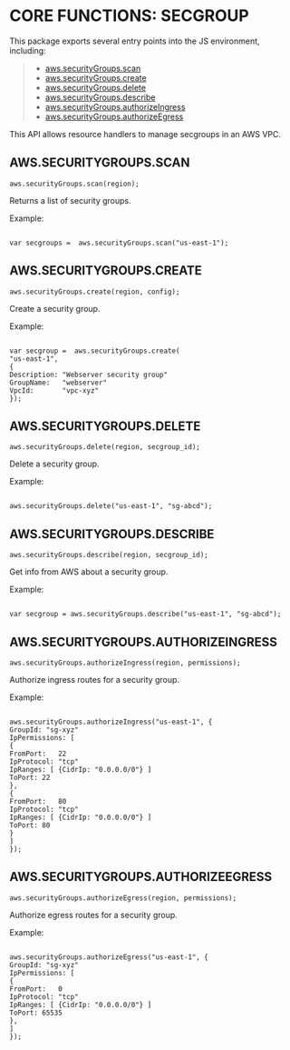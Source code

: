 


# CORE FUNCTIONS: SECGROUP




This package exports several entry points into the JS environment,
including:

> * [aws.securityGroups.scan](#scan)
> * [aws.securityGroups.create](#create)
> * [aws.securityGroups.delete](#delete)
> * [aws.securityGroups.describe](#describe)
> * [aws.securityGroups.authorizeIngress](#ingress)
> * [aws.securityGroups.authorizeEgress](#egress)

This API allows resource handlers to manage secgroups in an AWS VPC.

## AWS.SECURITYGROUPS.SCAN
<a name="scan"></a>
`aws.securityGroups.scan(region);`

Returns a list of security groups.

Example:

```

var secgroups =  aws.securityGroups.scan("us-east-1");

```

## AWS.SECURITYGROUPS.CREATE
<a name="create"></a>
`aws.securityGroups.create(region, config);`

Create a security group.

Example:

```

var secgroup =  aws.securityGroups.create(
"us-east-1",
{
Description: "Webserver security group"
GroupName:   "webserver"
VpcId:       "vpc-xyz"
});

```

## AWS.SECURITYGROUPS.DELETE
<a name="delete"></a>
`aws.securityGroups.delete(region, secgroup_id);`

Delete a security group.

Example:

```

aws.securityGroups.delete("us-east-1", "sg-abcd");

```

## AWS.SECURITYGROUPS.DESCRIBE
<a name="describe"></a>
`aws.securityGroups.describe(region, secgroup_id);`

Get info from AWS about a security group.

Example:

```

var secgroup = aws.securityGroups.describe("us-east-1", "sg-abcd");

```

## AWS.SECURITYGROUPS.AUTHORIZEINGRESS
<a name="ingress"></a>
`aws.securityGroups.authorizeIngress(region, permissions);`

Authorize ingress routes for a security group.

Example:

```

aws.securityGroups.authorizeIngress("us-east-1", {
GroupId: "sg-xyz"
IpPermissions: [
{
FromPort:   22
IpProtocol: "tcp"
IpRanges: [ {CidrIp: "0.0.0.0/0"} ]
ToPort: 22
},
{
FromPort:   80
IpProtocol: "tcp"
IpRanges: [ {CidrIp: "0.0.0.0/0"} ]
ToPort: 80
}
]
});

```

## AWS.SECURITYGROUPS.AUTHORIZEEGRESS
<a name="egress"></a>
`aws.securityGroups.authorizeEgress(region, permissions);`

Authorize egress routes for a security group.

Example:

```

aws.securityGroups.authorizeEgress("us-east-1", {
GroupId: "sg-xyz"
IpPermissions: [
{
FromPort:   0
IpProtocol: "tcp"
IpRanges: [ {CidrIp: "0.0.0.0/0"} ]
ToPort: 65535
},
]
});

```


